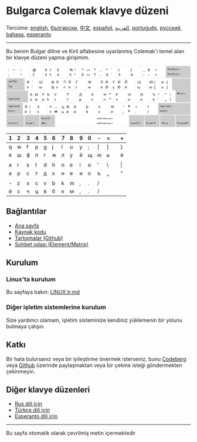 # Bulgarca Colemak klavye düzeni

Tercüme: [english](README.md), [български](README.bg.md), [中文](README.zh-CN.md), [español](README.es.md), [العربية](README.ar.md), [português](README.pt.md), [русский](README.ru.md), [bahasa](README.id.md), [esperanto](README.eo.md)

---

Bu benim Bulgar diline ve Kiril alfabesine uyarlanmış Colemak'ı temel alan bir klavye düzeni yapma girişimim.

![Bulgar Colemak'ı önizleyin](./media/preview.png)

| 1 | 2 | 3 | 4 | 5 | 6 | 7 | 8 | 9 | 0 | - | = |   | + |
|:- |:- |:- |:- |:- |:- |:- |:- |:- |:- |:- |:- |:- |:- |
| q | w | f | p | g | j | l | u | y | ; |\[ |\] |   |\} |
| я | ш | ф | п | г | ж | л | у | й | щ | ю | ь |   | ѝ |
|   |   |   |   |   |   |   |   |   |   |   |   |   |   |
| a | r | s | t | d | h | n | e | i | o | ' |\\ |   |\| |
| а | р | с | т | д | х | н | е | и | о | ъ | „ |   | “ |
|   |   |   |   |   |   |   |   |   |   |   |   |   |   |
| - | z | x | c | v | b | k | m | , | . | / |   |   |   |
| ѝ | з | ч | ц | в | б | к | м | , | . | / |   |   |   |

## Bağlantılar

* [Ana sayfa](https://salif.github.io/colemak-bg/)
* [Kaynak kodu](https://codeberg.org/salif/colemak-bg)
* [Tartışmalar (Github)](https://github.com/salif/colemak-bg/discussions)
* [Sohbet odası (Element/Matrix)](https://matrix.to/#/#salif-colemak:mozilla.org)

## Kurulum

### Linux'ta kurulum

Bu sayfaya bakın: [LINUX.tr.md](./LINUX.tr.md)

### Diğer işletim sistemlerine kurulum

Size yardımcı olamam, işletim sisteminize kendiniz yüklemenin bir yolunu bulmaya çalışın.

## Katkı

Bir hata bulursanız veya bir iyileştirme önermek isterseniz, bunu [Codeberg] veya [Github] üzerinde paylaşmaktan veya bir çekme isteği göndermekten çekinmeyin.

[Github]: https://github.com/salif/colemak-bg/discussions
[Codeberg]: https://codeberg.org/salif/colemak-bg/issues

## Diğer klavye düzenleri

* [Rus dili için](https://salif.github.io/colemak-ru/)
* [Türkçe dili için](https://salif.github.io/colemak-tr/)
* [Esperanto dili için](https://salif.github.io/colemak-eo/)

---

Bu sayfa otomatik olarak çevrilmiş metin içermektedir
